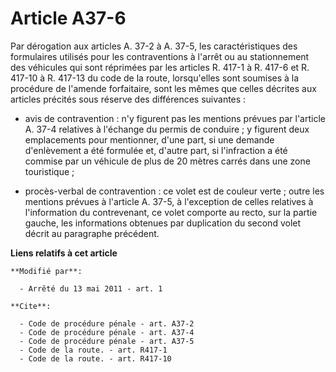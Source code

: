 # Article A37-6

Par dérogation aux articles A. 37-2 à A. 37-5, les caractéristiques des formulaires utilisés pour les contraventions à
l'arrêt ou au stationnement des véhicules qui sont réprimées par les articles R. 417-1 à R. 417-6 et R. 417-10 à R. 417-13 du
code de la route, lorsqu'elles sont soumises à la procédure de l'amende forfaitaire, sont les mêmes que celles décrites aux
articles précités sous réserve des différences suivantes :

- avis de contravention : n'y figurent pas les mentions prévues par l'article A. 37-4 relatives à l'échange du permis de
conduire ; y figurent deux emplacements pour mentionner, d'une part, si une demande d'enlèvement a été formulée et, d'autre
part, si l'infraction a été commise par un véhicule de plus de 20 mètres carrés dans une zone touristique ;

- procès-verbal de contravention : ce volet est de couleur verte ; outre les mentions prévues à l'article A. 37-5, à
l'exception de celles relatives à l'information du contrevenant, ce volet comporte au recto, sur la partie gauche, les
informations obtenues par duplication du second volet décrit au paragraphe précédent.

**Liens relatifs à cet article**

	**Modifié par**:

	  - Arrêté du 13 mai 2011 - art. 1

	**Cite**:

	  - Code de procédure pénale - art. A37-2
	  - Code de procédure pénale - art. A37-4
	  - Code de procédure pénale - art. A37-5
	  - Code de la route. - art. R417-1
	  - Code de la route. - art. R417-10
